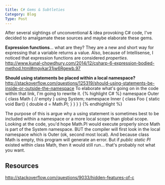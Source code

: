 ```yaml
---
title: C# Gems & Subtleties
Category: Blog
Type: Post
---
```


After several sightings of unconventional & idea provoking C# code, I've decided to amalgamate these sources and maybe elaborate these gems.

**Expression functions**... what are they? They are a new and short way for expressing that a variable returns a value.  Also, because of Intellisense, I noticed that expression functions are considered *properties*. http://www.kunal-chowdhury.com/2014/12/csharp-6-expression-bodied-method.html#mgykar31jw6Rgewb.97

**Should using statements be placed within a local namespace?** http://stackoverflow.com/questions/125319/should-using-statements-be-inside-or-outside-the-namespace To elaborate what's going on in the code within that link, I'm going to rewrite it.
{% highlight C# %}
namespace Outer {
  class Math { // empty }
  using System;
  namespace Inner {
    class Foo {
      static void Bar() { double d = Math.PI; }
    }
  }
}
{% endhighlight %}

The purpose of this is argue why a using statement is sometimes best to be included within a namespace or a more local scope than global scope. Looking at the code, you'd hope Math.PI would execute properly since Math is part of the System namespace. BUT the compiler will first look in the local namespace which is Outer (ok, second most local). And because class Math is empty, this program will generate an error. But if *public static PI* existed within class Math, then it would still run... that's probably not what you want.

## Resources
http://stackoverflow.com/questions/9033/hidden-features-of-c
